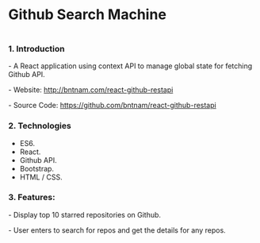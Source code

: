 <h1>Github Search Machine</h1>
<img class="img-fluid mb-5" src="https://bntnam.github.io/img/portfolio/github-search-machine.png" alt="">
<h3>1. Introduction</h3>
<p>- A React application using context API to manage global state for fetching Github API.</p>
<p>- Website: <a href="http://bntnam.com/react-github-restapi" target="_blank">http://bntnam.com/react-github-restapi</a></p>
<p>- Source Code: <a href="https://github.com/bntnam/react-github-restapi" target="_blank">https://github.com/bntnam/react-github-restapi</a></p>
<h3>2. Technologies</h3>
<ul>
  <li>ES6.</li>
  <li>React.</li>
  <li>Github API.</li>
  <li>Bootstrap.</li>
  <li>HTML / CSS.</li>
</ul>
<h3>3. Features:</h3>
<p>- Display top 10 starred repositories on Github.</p>
<p>- User enters to search for repos and get the details for any repos.</p>
